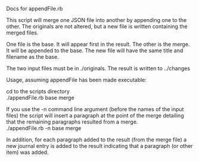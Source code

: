 <html><body>

<p>Docs for appendFile.rb</p>

<p>This script will merge one JSON file into another by appending one to the other. The originals are not altered, but a new file is written containing the merged files. </p>

<p>One file is the base. It will appear first in the result. The other is the merge. It will be appended to the base. The new file will have the same title and filename as the base. </p>

<p>The two input files must be in ./originals. The result is written to ../changes</p>

<p>Usage, assuming appendFile has been made executable:</p>

<p>cd to the scripts directory <br/>
./appendFile.rb base merge</p>

<p>If you use the -n command line argument (before the names of the input files) the script will insert a paragraph at the point of the merge detailing that the remaining paragraphs resulted from a merge. <br/>
./appendFile.rb -n base merge
</p>

<p>In addition, for each paragraph added to the result (from the merge file) a new journal entry is added to the result indicating that a paragraph (or other item) was added. </p>

</body></html>